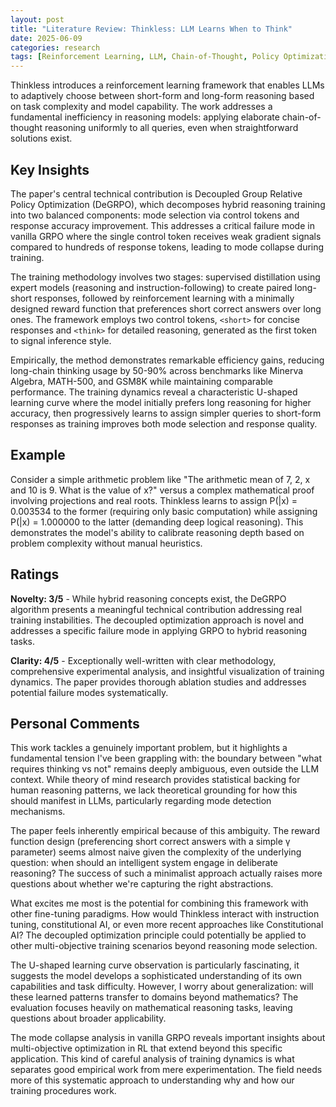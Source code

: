 ```yaml
---
layout: post
title: "Literature Review: Thinkless: LLM Learns When to Think"
date: 2025-06-09
categories: research
tags: [Reinforcement Learning, LLM, Chain-of-Thought, Policy Optimization]
---
```


Thinkless introduces a reinforcement learning framework that enables LLMs to adaptively choose between short-form and long-form reasoning based on task complexity and model capability. The work addresses a fundamental inefficiency in reasoning models: applying elaborate chain-of-thought reasoning uniformly to all queries, even when straightforward solutions exist.

## Key Insights

The paper's central technical contribution is Decoupled Group Relative Policy Optimization (DeGRPO), which decomposes hybrid reasoning training into two balanced components: mode selection via control tokens and response accuracy improvement. This addresses a critical failure mode in vanilla GRPO where the single control token receives weak gradient signals compared to hundreds of response tokens, leading to mode collapse during training.

The training methodology involves two stages: supervised distillation using expert models (reasoning and instruction-following) to create paired long-short responses, followed by reinforcement learning with a minimally designed reward function that preferences short correct answers over long ones. The framework employs two control tokens, `<short>` for concise responses and `<think>` for detailed reasoning, generated as the first token to signal inference style.

Empirically, the method demonstrates remarkable efficiency gains, reducing long-chain thinking usage by 50-90% across benchmarks like Minerva Algebra, MATH-500, and GSM8K while maintaining comparable performance. The training dynamics reveal a characteristic U-shaped learning curve where the model initially prefers long reasoning for higher accuracy, then progressively learns to assign simpler queries to short-form responses as training improves both mode selection and response quality.

## Example

Consider a simple arithmetic problem like "The arithmetic mean of 7, 2, x and 10 is 9. What is the value of x?" versus a complex mathematical proof involving projections and real roots. Thinkless learns to assign P(<think>|x) = 0.003534 to the former (requiring only basic computation) while assigning P(<think>|x) = 1.000000 to the latter (demanding deep logical reasoning). This demonstrates the model's ability to calibrate reasoning depth based on problem complexity without manual heuristics.

## Ratings

**Novelty: 3/5** - While hybrid reasoning concepts exist, the DeGRPO algorithm presents a meaningful technical contribution addressing real training instabilities. The decoupled optimization approach is novel and addresses a specific failure mode in applying GRPO to hybrid reasoning tasks.

**Clarity: 4/5** - Exceptionally well-written with clear methodology, comprehensive experimental analysis, and insightful visualization of training dynamics. The paper provides thorough ablation studies and addresses potential failure modes systematically.

## Personal Comments

This work tackles a genuinely important problem, but it highlights a fundamental tension I've been grappling with: the boundary between "what requires thinking vs not" remains deeply ambiguous, even outside the LLM context. While theory of mind research provides statistical backing for human reasoning patterns, we lack theoretical grounding for how this should manifest in LLMs, particularly regarding mode detection mechanisms.

The paper feels inherently empirical because of this ambiguity. The reward function design (preferencing short correct answers with a simple γ parameter) seems almost naive given the complexity of the underlying question: when should an intelligent system engage in deliberate reasoning? The success of such a minimalist approach actually raises more questions about whether we're capturing the right abstractions.

What excites me most is the potential for combining this framework with other fine-tuning paradigms. How would Thinkless interact with instruction tuning, constitutional AI, or even more recent approaches like Constitutional AI? The decoupled optimization principle could potentially be applied to other multi-objective training scenarios beyond reasoning mode selection.

The U-shaped learning curve observation is particularly fascinating, it suggests the model develops a sophisticated understanding of its own capabilities and task difficulty. However, I worry about generalization: will these learned patterns transfer to domains beyond mathematics? The evaluation focuses heavily on mathematical reasoning tasks, leaving questions about broader applicability.

The mode collapse analysis in vanilla GRPO reveals important insights about multi-objective optimization in RL that extend beyond this specific application. This kind of careful analysis of training dynamics is what separates good empirical work from mere experimentation. The field needs more of this systematic approach to understanding why and how our training procedures work.
